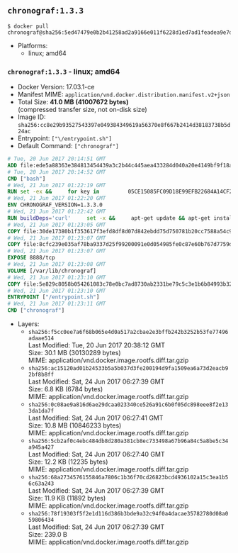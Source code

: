 ## `chronograf:1.3.3`

```console
$ docker pull chronograf@sha256:5ed47479e0b2b41258ad2a9166e011f6228d1ed7ad1feadea9e7d37953591a7b
```

-	Platforms:
	-	linux; amd64

### `chronograf:1.3.3` - linux; amd64

-	Docker Version: 17.03.1-ce
-	Manifest MIME: `application/vnd.docker.distribution.manifest.v2+json`
-	Total Size: **41.0 MB (41007672 bytes)**  
	(compressed transfer size, not on-disk size)
-	Image ID: `sha256:cc8e29b93527543397e049384349619a56370e8f667b2414d38183738b5d24ac`
-	Entrypoint: `["\/entrypoint.sh"]`
-	Default Command: `["chronograf"]`

```dockerfile
# Tue, 20 Jun 2017 20:14:51 GMT
ADD file:ede5a88363e384813454439a3c2b44c445aea433284d040a20e4149bf9f18a5c in / 
# Tue, 20 Jun 2017 20:14:52 GMT
CMD ["bash"]
# Wed, 21 Jun 2017 01:22:19 GMT
RUN set -ex &&     for key in         05CE15085FC09D18E99EFB22684A14CF2582E0C5 ;     do         gpg --keyserver ha.pool.sks-keyservers.net --recv-keys "$key" ||         gpg --keyserver pgp.mit.edu --recv-keys "$key" ||         gpg --keyserver keyserver.pgp.com --recv-keys "$key" ;     done
# Wed, 21 Jun 2017 01:22:20 GMT
ENV CHRONOGRAF_VERSION=1.3.3.0
# Wed, 21 Jun 2017 01:22:42 GMT
RUN buildDeps='curl'     set -x &&     apt-get update && apt-get install -y ca-certificates $buildDeps --no-install-recommends &&     rm -rf /var/lib/apt/lists/* &&     curl -SLO "https://dl.influxdata.com/chronograf/releases/chronograf_${CHRONOGRAF_VERSION}_amd64.deb.asc" &&     curl -SLO "https://dl.influxdata.com/chronograf/releases/chronograf_${CHRONOGRAF_VERSION}_amd64.deb" &&     gpg --batch --verify chronograf_${CHRONOGRAF_VERSION}_amd64.deb.asc chronograf_${CHRONOGRAF_VERSION}_amd64.deb &&     dpkg -i chronograf_${CHRONOGRAF_VERSION}_amd64.deb &&     rm -f chronograf_${CHRONOGRAF_VERSION}_amd64.deb* &&     apt-get purge -y --auto-remove $buildDeps
# Wed, 21 Jun 2017 01:23:05 GMT
COPY file:30de17380b1f353617f3efd8df8d07d842ebdd75d750781b20cc7588a54c918d in /usr/share/chronograf/LICENSE 
# Wed, 21 Jun 2017 01:23:07 GMT
COPY file:8cfc239e035af78ba9337d25f99200091e0d054985fe0c87e60b767d7759d99d in /usr/share/chronograf/agpl-3.0.md 
# Wed, 21 Jun 2017 01:23:07 GMT
EXPOSE 8888/tcp
# Wed, 21 Jun 2017 01:23:08 GMT
VOLUME [/var/lib/chronograf]
# Wed, 21 Jun 2017 01:23:10 GMT
COPY file:5e829c8058b054261083c78e0bc7ad8730ab2331be79c5c3e1b6b84993b3224b in /entrypoint.sh 
# Wed, 21 Jun 2017 01:23:10 GMT
ENTRYPOINT ["/entrypoint.sh"]
# Wed, 21 Jun 2017 01:23:11 GMT
CMD ["chronograf"]
```

-	Layers:
	-	`sha256:f5cc0ee7a6f68b065e4d0a517a2cbae2e3bffb242b3252b53fe77496adaae514`  
		Last Modified: Tue, 20 Jun 2017 20:38:12 GMT  
		Size: 30.1 MB (30130289 bytes)  
		MIME: application/vnd.docker.image.rootfs.diff.tar.gzip
	-	`sha256:ac15120ad01b24533b5a5b037d3fe200194d9fa1509ea6a73d2eacb92bf8b8ff`  
		Last Modified: Sat, 24 Jun 2017 06:27:39 GMT  
		Size: 6.8 KB (6784 bytes)  
		MIME: application/vnd.docker.image.rootfs.diff.tar.gzip
	-	`sha256:0c08ae9a816d6ae29dcaa023340ce526a91c6b0f05dc898eee8f2e133da1da7f`  
		Last Modified: Sat, 24 Jun 2017 06:27:41 GMT  
		Size: 10.8 MB (10846233 bytes)  
		MIME: application/vnd.docker.image.rootfs.diff.tar.gzip
	-	`sha256:5cb2af0c4ebc484db8d280a381cb8ec733498a67b96a84c5a8be5c34a945a427`  
		Last Modified: Sat, 24 Jun 2017 06:27:40 GMT  
		Size: 12.2 KB (12235 bytes)  
		MIME: application/vnd.docker.image.rootfs.diff.tar.gzip
	-	`sha256:68a2734576155846a7806c1b36f70cd26823bcd4936102a15c3ea1b56c63a243`  
		Last Modified: Sat, 24 Jun 2017 06:27:39 GMT  
		Size: 11.9 KB (11892 bytes)  
		MIME: application/vnd.docker.image.rootfs.diff.tar.gzip
	-	`sha256:78f19303f5f2e1d116d386b3bde9a32c94f0a4dacae35782780d08a059806434`  
		Last Modified: Sat, 24 Jun 2017 06:27:39 GMT  
		Size: 239.0 B  
		MIME: application/vnd.docker.image.rootfs.diff.tar.gzip
